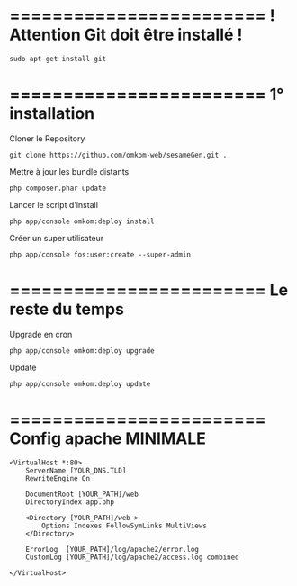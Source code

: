 ========================
! Attention Git doit être installé !
========================

    sudo apt-get install git
    
========================
1° installation  
========================

Cloner le Repository

    git clone https://github.com/omkom-web/sesameGen.git .
    
Mettre à jour les bundle distants

    php composer.phar update

Lancer le script d'install

    php app/console omkom:deploy install

Créer un super utilisateur

    php app/console fos:user:create --super-admin
    
========================
Le reste du temps
========================

Upgrade en cron

    php app/console omkom:deploy upgrade
    
Update 

    php app/console omkom:deploy update

======================== 
Config apache MINIMALE
========================

    <VirtualHost *:80>
        ServerName [YOUR_DNS.TLD]
        RewriteEngine On
        
        DocumentRoot [YOUR_PATH]/web
        DirectoryIndex app.php
        
        <Directory [YOUR_PATH]/web >
            Options Indexes FollowSymLinks MultiViews
        </Directory>
        
        ErrorLog  [YOUR_PATH]/log/apache2/error.log
        CustomLog [YOUR_PATH]/log/apache2/access.log combined
        
    </VirtualHost>

    
